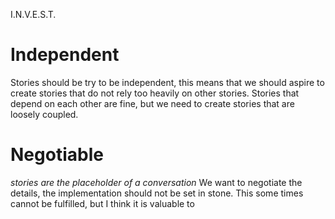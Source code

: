 I.N.V.E.S.T.
# Independent
Stories should be try to be independent, this means that we should aspire to create stories that do not rely too heavily on other stories. Stories that depend on each other are fine, but we need to create stories that are loosely coupled.  
# Negotiable
*stories are the placeholder of a conversation*
We want to negotiate the details, the implementation should not be set in stone. This some times cannot be fulfilled, but I think it is valuable to 
